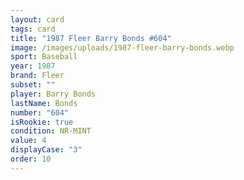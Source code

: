 ```yaml
---
layout: card
tags: card
title: "1987 Fleer Barry Bonds #604"
image: /images/uploads/1987-fleer-barry-bonds.webp
sport: Baseball
year: 1987
brand: Fleer
subset: ""
player: Barry Bonds
lastName: Bonds
number: "604"
isRookie: true
condition: NR-MINT
value: 4
displayCase: "3"
order: 10
---
```

